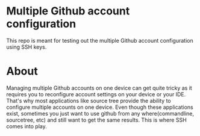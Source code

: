 # Multiple Github account configuration

This repo is meant for testing out the multiple Github account configuration using SSH keys.

# About
Managing multiple Github accounts on one device can get quite tricky as it requires you to reconfigure account settings on your device or your IDE. That's why most applications like source tree provide the ability to configure multiple accounts on one device. Even though these applications exist, sometimes you just want to use github from any where(commandline, sourcetree, etc) and still want to get the same results. This is where SSH comes into play.